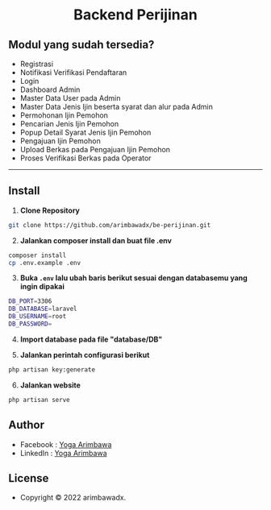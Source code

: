 <h1 align="center">Backend Perijinan</h1>

<!-- ## Apa itu Perijinan? -->

<!-- Web perijinan yang dibuat oleh <a href="https://github.com/arimbawadx"> Yoga Arimbawa </a>. **lorem ipsum** -->

## Modul yang sudah tersedia?

-   Registrasi
-   Notifikasi Verifikasi Pendaftaran
-   Login
-   Dashboard Admin
-   Master Data User pada Admin
-   Master Data Jenis Ijin beserta syarat dan alur pada Admin
-   Permohonan Ijin Pemohon
-   Pencarian Jenis Ijin Pemohon
-   Popup Detail Syarat Jenis Ijin Pemohon
-   Pengajuan Ijin Pemohon
-   Upload Berkas pada Pengajuan Ijin Pemohon
-   Proses Verifikasi Berkas pada Operator
<!-- ## Release Date

**Release date : 28 Apr 2020**

> lorem -->

---

## Install

1. **Clone Repository**

```bash
git clone https://github.com/arimbawadx/be-perijinan.git
```

2. **Jalankan composer install dan buat file .env**

```bash
composer install
cp .env.example .env
```

3. **Buka `.env` lalu ubah baris berikut sesuai dengan databasemu yang ingin dipakai**

```bash
DB_PORT=3306
DB_DATABASE=laravel
DB_USERNAME=root
DB_PASSWORD=
```

4. **Import database pada file "database/DB"**

5. **Jalankan perintah configurasi berikut**

```bash
php artisan key:generate
```

6. **Jalankan website**

```bash
php artisan serve
```

## Author

-   Facebook : <a href="https://web.facebook.com/arimbawadx.me/"> Yoga Arimbawa</a>
-   LinkedIn : <a href="https://www.linkedin.com/in/arimbawadx/"> Yoga Arimbawa</a>

## License

-   Copyright © 2022 arimbawadx.
